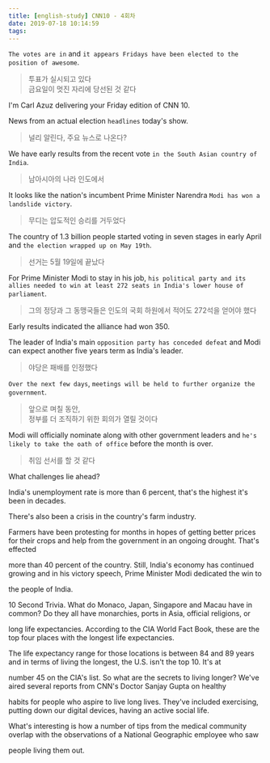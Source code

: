 ```yaml
---
title: [english-study] CNN10 - 4회차
date: 2019-07-18 10:14:59
tags:
---
```


`The votes are in` and `it appears Fridays have been elected to the position of awesome`.  
> 투표가 실시되고 있다  
> 금요일이 멋진 자리에 당선된 것 같다  

I'm Carl Azuz delivering your Friday edition of CNN 10.  

News from an actual election `headlines` today's show.  
> 널리 알린다, 주요 뉴스로 나온다?  

We have early results from the recent vote `in the South Asian country of India`.  
> 남아시아의 나라 인도에서  

It looks like the nation's incumbent Prime Minister Narendra `Modi has won a landslide victory`.  
> 무디는 압도적인 승리를 거두었다  

The country of 1.3 billion people started voting in seven stages in early April and `the election wrapped up on May 19th`.  
> 선거는 5월 19일에 끝났다  

For Prime Minister Modi to stay in his job, `his political party and its allies needed to win at least 272 seats in India's lower house of parliament`.  
> 그의 정당과 그 동맹국들은 인도의 국회 하원에서 적어도 272석을 얻어야 했다  

Early results indicated the alliance had won 350.  

The leader of India's main `opposition party has conceded defeat` and Modi can expect another five years term as India's leader.  
> 야당은 패배를 인정했다  

`Over the next few days`, `meetings will be held to further organize the government`.  
> 앞으로 며칠 동안,  
> 정부를 더 조직하기 위한 회의가 열릴 것이다  

Modi will officially nominate along with other government leaders and `he's likely to take the oath of office` before the month is over.  
> 취임 선서를 할 것 같다  

What challenges lie ahead?  

India's unemployment rate is more than 6 percent, that's the highest it's been in decades.  

There's also been a crisis in the country's farm industry.  



Farmers have been protesting for months in hopes of getting better prices for their crops and help from the government in an ongoing drought. That's effected 

more than 40 percent of the country. Still, India's economy has continued growing and in his victory speech, Prime Minister Modi dedicated the win to 

the people of India. 

10 Second Trivia. What do Monaco, Japan, Singapore and Macau have in common? Do they all have monarchies, ports in Asia, official religions, or 

long life expectancies. According to the CIA World Fact Book, these are the top four places with the longest life expectancies. 

The life expectancy range for those locations is between 84 and 89 years and in terms of living the longest, the U.S. isn't the top 10. It's at 

number 45 on the CIA's list. So what are the secrets to living longer? We've aired several reports from CNN's Doctor Sanjay Gupta on healthy 

habits for people who aspire to live long lives. They've included exercising, putting down our digital devices, having an active social life. 

What's interesting is how a number of tips from the medical community overlap with the observations of a National Geographic employee who saw 

people living them out. 